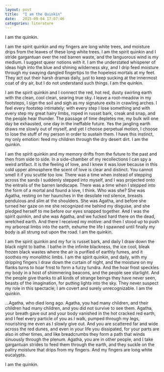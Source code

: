 ```yaml
---
layout: post
title:  "I am the Quinkin"
date:   2015-09-04 17:07:46
categories: literature
---
```


I am the quinkin.

I am the spirit quinkin and my fingers are long white trees, and moisture drips from the leaves of these long white trees. I am the spirit quinkin and I stride gargantuan over the red barren waste, and the languorous wind is my medium. I suggest queer notions with it. I am the understated whisperer of ideas high into the blue and shining wilderness sky, and I drip feed moisture through my swaying dangled fingertips to the hopeless mortals at my feet. They act out their harsh dramas daily, just to keep sucking at the innermost coat of dry air, but I do not understand such things. I am the quinkin.

I am the spirit quinkin and I connect the red, hot red, dusty swirling earth with the clean, cool clean, searing true sky. I leave a root-meadow in my footsteps, I sign the soil and sigh as my signature exits in crawling arches.  I feel every footstep intimately; with every step I lose something and with every step my great hairy limbs, roped in russet bark, creak and snap, and the people hear thunder. The passage of time depletes me, my bulk will one day be exhausted, one day in the ineffable future. Yes the jangling earth draws me slowly out of myself, and yet I choose perpetual motion, I choose to lose the stuff of my person in order to sustain them. I have this instinct, my only emotion: feed my children through the dry desert dirt. I am the quinkin.

I am the spirit quinkin and my memory drifts from the future to the past and then from side to side. In a side-chamber of my recollections I can spy a weird artifact. It is the feeling of love, and I knew it was love because in this cold upper atmosphere the scent of love is clear and distinct. You cannot smell it if you scuttle too low. There was a time when instead of stepping across the sands I suddenly stepped into myself, and I was projected onto the entrails of the barren landscape. There was a time when I stepped into the form of a mortal and found a love, I think. Who was she? She was Agatha, resting on her haunches in the desolate red silence, breasts pendulous and slim at the shoulders. She was Agatha, and before she turned her gaze on me she recognized me behind my disguise, and she pledged herself to me before our eyes snapped together. And I was the spirit quinkin, and she was Agatha, and we fucked hard there on the dead, wretched earth. And there I received my motive: and then I stood up to push my arboreal limbs into the earth, exhume the life I spawned until finally my body is all strung out upon the road. I am the quinkin.

I am the spirit quinkin and my fur is russet bark, and daily I draw down the black night to bathe. I bathe in the infinite blackness, the ice cool, bleak frozen black wastes where the air is purified of earthly fumes, and it soothes my monolithic limbs. I am the spirit quinkin, and daily, with my dripping fingers I draw down the curtain of night, and the moisture on my flanks turns to hoar frost to form a furzy tundra. And the hoar frost speckles my body in a host of shimmering beacons, and the people see starlight. And the people give thanks to all kinds of strange beings they have never seen, beasts of the imagination, for putting lights into the sky. They never suspect my role in this spectacle; I am covert and surely unrecognizable. I am the quinkin.

…Agatha, who died long ago. Agatha, you had many children, and their children had many children, and you did not survive to see them. Agatha, your breath gave out and your body vanished in the hot cracked red earth, and I feel every particle of you as I walk, pumped through my legs, nourishing me even as I slowly give out. And you are scattered far and wide across the red dunes, and even in your life you dissipated, for your parts are also in other times, and like breadcrumbs they form a path that winds sinuously through the plenum. Agatha, you are in other people, and I take gargantuan strides to feed them through the earth, and they suckle on the paltry moisture that drips from my fingers. And my fingers are long white eucalypts.

I am the quinkin.
